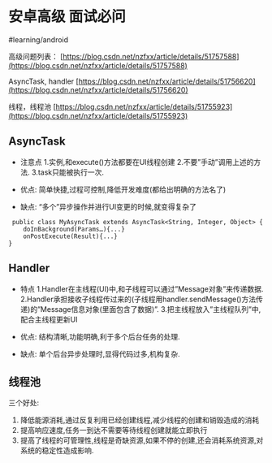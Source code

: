 # 安卓高级 面试必问
#learning/android

高级问题列表：  [https://blog.csdn.net/nzfxx/article/details/51757588](https://blog.csdn.net/nzfxx/article/details/51757588) 

AsyncTask, handler [https://blog.csdn.net/nzfxx/article/details/51756620](https://blog.csdn.net/nzfxx/article/details/51756620) 

线程，线程池  [https://blog.csdn.net/nzfxx/article/details/51755923](https://blog.csdn.net/nzfxx/article/details/51755923) 

## AsyncTask
* 注意点
1.实例,和execute()方法都要在UI线程创建
2.不要”手动”调用上述的方法.
3.task只能被执行一次.

* 优点:
简单快捷,过程可控制,降低开发难度(都给出明确的方法名了)
* 缺点:
“多个”异步操作并进行UI变更的时候,就变得复杂了
```
 public class MyAsyncTask extends AsyncTask<String, Integer, Object> {
	doInBackground(Params…){...}
	onPostExecute(Result){...}
}
```

## Handler
* 特点
1.Handler在主线程(UI)中,和子线程可以通过”Message对象”来传递数据.
2.Handler承担接收子线程传过来的(子线程用handler.sendMessage()方法传递)的”Message信息对象(里面包含了数据)”.
3.把主线程放入”主线程队列”中,配合主线程更新UI

* 优点:
结构清晰,功能明确,利于多个后台任务的处理.
* 缺点:
单个后台异步处理时,显得代码过多,机构复杂.

## 线程池
三个好处:
1. 降低能源消耗,通过反复利用已经创建线程,减少线程的创建和销毁造成的消耗
2. 提高响应速度,任务一到达不需要等待线程创建就能立即执行
2. 提高了线程的可管理性,线程是奇缺资源,如果不停的创建,还会消耗系统资源,对系统的稳定性造成影响.
